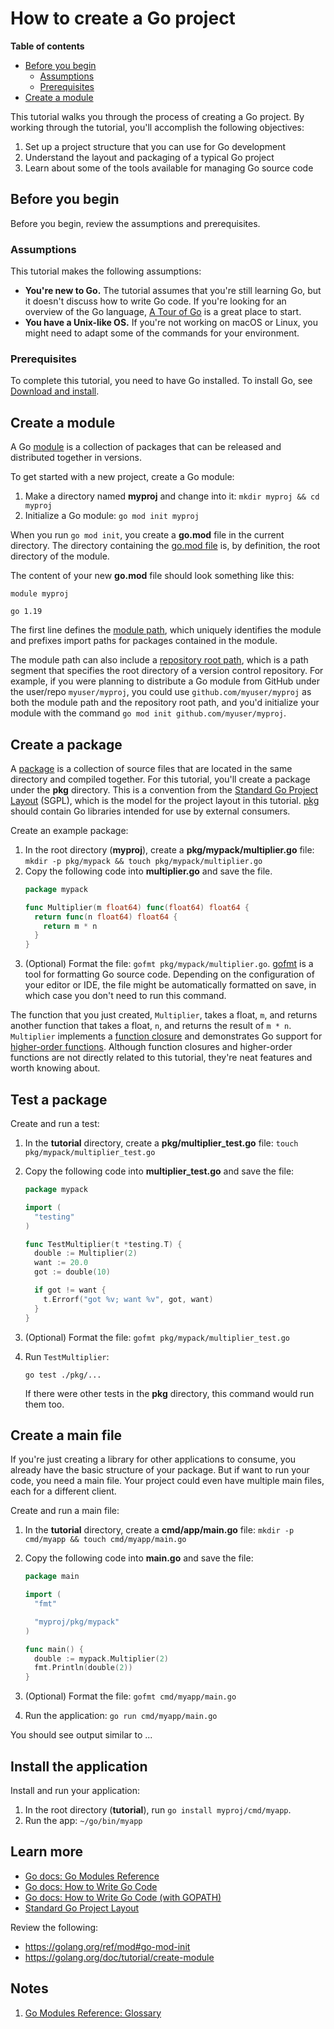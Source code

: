 # How to create a Go project

**Table of contents**

* [Before you begin](#before-you-begin)
  * [Assumptions](#assumptions)
  * [Prerequisites](#prerequisites)
* [Create a module](#create-a-module)

This tutorial walks you through the process of creating a Go project. By
working through the tutorial, you'll accomplish the following objectives:

1. Set up a project structure that you can use for Go development
2. Understand the layout and packaging of a typical Go project
3. Learn about some of the tools available for managing Go source code

<a id="before-you-begin"></a>
## Before you begin

Before you begin, review the assumptions and prerequisites.

<a id="assumptions"></a>
### Assumptions

This tutorial makes the following assumptions:

* **You're new to Go.** The tutorial assumes that you're still learning Go, but
  it doesn't discuss how to write Go code. If you're looking for an overview of
  the Go language, [A Tour of Go](https://go.dev/tour/welcome/1) is a great
  place to start.
* **You have a Unix-like OS.** If you're not working on macOS or Linux,
you might need to adapt some of the commands for your environment.

<a id="prerequisites"></a>
### Prerequisites

To complete this tutorial, you need to have Go installed. To install Go, see
[Download and install](https://go.dev/doc/install).

<a id="create-a-module"></a>
## Create a module

A Go [module](https://go.dev/ref/mod#glos-module) is a collection of packages
that can be released and distributed together in versions.

To get started with a new project, create a Go module:

1. Make a directory named **myproj** and change into it:
   `mkdir myproj && cd myproj`
2. Initialize a Go module: `go mod init myproj`

When you run `go mod init`, you create a **go.mod** file in the current
directory. The directory containing the
[go.mod file](https://go.dev/ref/mod#glos-go-mod-file) is, by definition, the
root directory of the module.

The content of your new **go.mod** file should look something like this:

```
module myproj

go 1.19
```

The first line defines the
[module path](https://go.dev/ref/mod#glos-module-path), which uniquely
identifies the module and prefixes import paths for packages contained in the
module.

The module path can also include a
[repository root path](https://go.dev/ref/mod#glos-repository-root-path),
which is a path segment that specifies the root directory of a version control
repository. For example, if you were planning to distribute a Go module from
GitHub under the user/repo `myuser/myproj`, you could use
`github.com/myuser/myproj` as both the module path and the repository root
path, and you'd initialize your module with the command
`go mod init github.com/myuser/myproj`.

## Create a package

A [package](https://go.dev/ref/mod#glos-package) is a collection of source files
that are located in the same directory and compiled together. For this tutorial,
you'll create a package under the **pkg** directory. This is a convention
from the
[Standard Go Project Layout](https://github.com/golang-standards/project-layout)
(SGPL), which is the model for the project layout in this tutorial.
[pkg](https://github.com/golang-standards/project-layout/tree/master/pkg)
should contain Go libraries intended for use by external consumers.

Create an example package:

1. In the root directory (**myproj**), create a **pkg/mypack/multiplier.go**
   file: `mkdir -p pkg/mypack && touch pkg/mypack/multiplier.go`
2. Copy the following code into **multiplier.go** and save the file.
   ```go
   package mypack

   func Multiplier(m float64) func(float64) float64 {
     return func(n float64) float64 {
       return m * n
     }
   }
   ```
3. (Optional) Format the file: `gofmt pkg/mypack/multiplier.go`.
   [gofmt](https://pkg.go.dev/cmd/gofmt) is a tool for formatting Go source code.
   Depending on the configuration of your editor or IDE, the file might be
   automatically formatted on save, in which case you don't need to run this
   command.

The function that you just created, `Multiplier`, takes a float, `m`, and
returns another function that takes a float, `n`, and returns the result of
`m * n`. `Multiplier` implements a
[function closure](https://go.dev/tour/moretypes/25) and demonstrates Go support
for
[higher-order functions](https://en.wikipedia.org/wiki/Higher-order_function).
Although function closures and higher-order functions are not directly related
to this tutorial, they're neat features and worth knowing about.

## Test a package

<!-- TODO: work through all previous material and then START HERE -->

Create and run a test:

1. In the **tutorial** directory, create a **pkg/multiplier_test.go** file:
   `touch pkg/mypack/multiplier_test.go`
2. Copy the following code into **multiplier_test.go** and save the file:

   ```go
   package mypack

   import (
     "testing"
   )

   func TestMultiplier(t *testing.T) {
     double := Multiplier(2)
     want := 20.0
     got := double(10)

     if got != want {
       t.Errorf("got %v; want %v", got, want)
     }
   }
   ```
3. (Optional) Format the file: `gofmt pkg/mypack/multiplier_test.go`
4. Run `TestMultiplier`:
   ```
   go test ./pkg/...
   ```
   If there were other tests in the **pkg** directory, this command would run them too.

   <!-- TODO: explain go test -->

## Create a main file

If you're just creating a library for other applications to consume, you already
have the basic structure of your package. But if want to run your code, you
need a main file. Your project could even have multiple main files, each for
a different client.

Create and run a main file:

1. In the **tutorial** directory, create a **cmd/app/main.go** file:
   `mkdir -p cmd/myapp && touch cmd/myapp/main.go`
2. Copy the following code into **main.go** and save the file:

   ```go
   package main

   import (
     "fmt"

     "myproj/pkg/mypack"
   )

   func main() {
     double := mypack.Multiplier(2)
     fmt.Println(double(2))
   }
   ```
3. (Optional) Format the file: `gofmt cmd/myapp/main.go`
4. Run the application: `go run cmd/myapp/main.go`

You should see output similar to ...

<!-- TODO: explain the imports -->
<!-- TODO: explain go run -->
<!-- TODO: explain the cmd directory (see SGPL) -->

## Install the application

Install and run your application:

1. In the root directory (**tutorial**), run
   `go install myproj/cmd/myapp`.
2. Run the app: `~/go/bin/myapp`

<!-- TODO: explain go install -->

## Learn more

* [Go docs: Go Modules Reference](https://go.dev/ref/mod)
* [Go docs: How to Write Go Code](https://go.dev/doc/code)
* [Go docs: How to Write Go Code (with GOPATH)](https://go.dev/doc/gopath_code)
* [Standard Go Project Layout](https://github.com/golang-standards/project-layout)

Review the following:

* https://golang.org/ref/mod#go-mod-init
* https://golang.org/doc/tutorial/create-module

## Notes

1. [Go Modules Reference: Glossary](https://go.dev/ref/mod#glossary)
